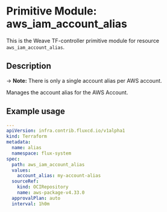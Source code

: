 
# Primitive Module: aws_iam_account_alias

This is the Weave TF-controller primitive module for resource `aws_iam_account_alias`.

## Description

-> **Note:** There is only a single account alias per AWS account.

Manages the account alias for the AWS Account.

## Example usage

```yaml
---
apiVersion: infra.contrib.fluxcd.io/v1alpha1
kind: Terraform
metadata:
  name: alias
  namespace: flux-system
spec:
  path: aws_iam_account_alias
  values:
    account_alias: my-account-alias
  sourceRef:
    kind: OCIRepository
    name: aws-package-v4.33.0
  approvalPlan: auto
  interval: 1h0m
```

